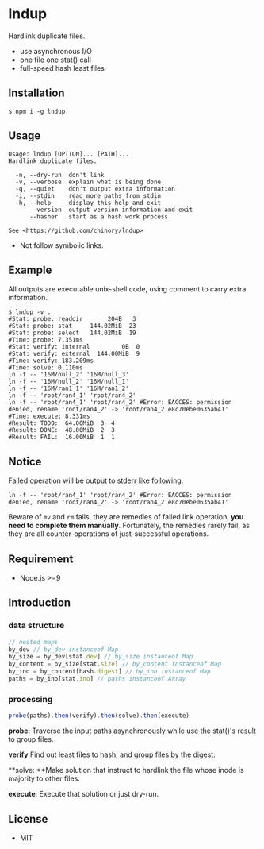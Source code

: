 # lndup

Hardlink duplicate files.

- use asynchronous I/O
- one file one stat() call
- full-speed hash least files

## Installation

```
$ npm i -g lndup
```

## Usage

```
Usage: lndup [OPTION]... [PATH]...
Hardlink duplicate files.

  -n, --dry-run  don't link
  -v, --verbose  explain what is being done
  -q, --quiet    don't output extra information
  -i, --stdin    read more paths from stdin
  -h, --help     display this help and exit
      --version  output version information and exit
      --hasher   start as a hash work process

See <https://github.com/chinory/lndup>
```

- Not follow symbolic links.

## Example

All outputs are executable unix-shell code, using comment to carry extra information.

```shell
$ lndup -v .
#Stat: probe: readdir       204B   3
#Stat: probe: stat     144.02MiB  23
#Stat: probe: select   144.02MiB  19
#Time: probe: 7.351ms
#Stat: verify: internal         0B  0
#Stat: verify: external  144.00MiB  9
#Time: verify: 183.209ms
#Time: solve: 0.110ms
ln -f -- '16M/null_2' '16M/null_3'
ln -f -- '16M/null_2' '16M/null_1'
ln -f -- '16M/ran1_1' '16M/ran1_2'
ln -f -- 'root/ran4_1' 'root/ran4_2'
ln -f -- 'root/ran4_1' 'root/ran4_2' #Error: EACCES: permission denied, rename 'root/ran4_2' -> 'root/ran4_2.e8c70ebe0635ab41'
#Time: execute: 8.331ms
#Result: TODO:  64.00MiB  3  4
#Result: DONE:  48.00MiB  2  3
#Result: FAIL:  16.00MiB  1  1
```

## Notice

Failed operation will be output to stderr like following:

```shell
ln -f -- 'root/ran4_1' 'root/ran4_2' #Error: EACCES: permission denied, rename 'root/ran4_2' -> 'root/ran4_2.e8c70ebe0635ab41'
```

Beware of `mv` and `rm` fails, they are remedies of failed link operation, **you need to complete them manually**. Fortunately, the remedies rarely fail, as they are all counter-operations of just-successful operations.

## Requirement

- Node.js >=9

## Introduction

### data structure

```javascript
// nested maps
by_dev // by_dev instanceof Map
by_size = by_dev[stat.dev] // by_size instanceof Map
by_content = by_size[stat.size] // by_content instanceof Map
by_ino = by_content[hash.digest] // by_ino instanceof Map
paths = by_ino[stat.ino] // paths instanceof Array
```

### processing

```javascript
probe(paths).then(verify).then(solve).then(execute)
```

**probe**: Traverse the input paths asynchronously while use the stat()'s result to group files.

**verify** Find out least files to hash, and group files by the digest. 

**solve: **Make solution that instruct to hardlink the file whose inode is majority to other files.

**execute**: Execute that solution or just dry-run.

## License

- MIT
